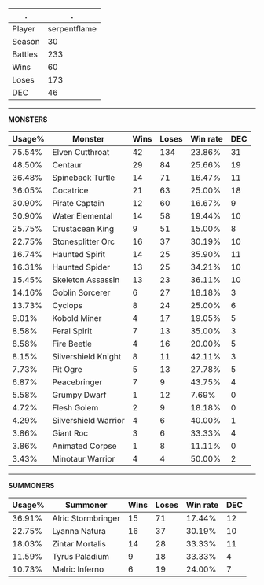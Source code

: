 .|.
|-|-
Player|serpentflame
Season|30
Battles|233
Wins|60
Loses|173
DEC|46

---
**MONSTERS**

Usage%|Monster|Wins|Loses|Win rate|DEC|
-|-|-|-|-|-|
75.54%|Elven Cutthroat|42|134|23.86%|31|
48.50%|Centaur|29|84|25.66%|19|
36.48%|Spineback Turtle|14|71|16.47%|11|
36.05%|Cocatrice|21|63|25.00%|18|
30.90%|Pirate Captain|12|60|16.67%|9|
30.90%|Water Elemental|14|58|19.44%|10|
25.75%|Crustacean King|9|51|15.00%|8|
22.75%|Stonesplitter Orc|16|37|30.19%|10|
16.74%|Haunted Spirit|14|25|35.90%|11|
16.31%|Haunted Spider|13|25|34.21%|10|
15.45%|Skeleton Assassin|13|23|36.11%|10|
14.16%|Goblin Sorcerer|6|27|18.18%|3|
13.73%|Cyclops|8|24|25.00%|6|
9.01%|Kobold Miner|4|17|19.05%|5|
8.58%|Feral Spirit|7|13|35.00%|3|
8.58%|Fire Beetle|4|16|20.00%|5|
8.15%|Silvershield Knight|8|11|42.11%|3|
7.73%|Pit Ogre|5|13|27.78%|5|
6.87%|Peacebringer|7|9|43.75%|4|
5.58%|Grumpy Dwarf|1|12|7.69%|0|
4.72%|Flesh Golem|2|9|18.18%|0|
4.29%|Silvershield Warrior|4|6|40.00%|1|
3.86%|Giant Roc|3|6|33.33%|4|
3.86%|Animated Corpse|1|8|11.11%|0|
3.43%|Minotaur Warrior|4|4|50.00%|2|

---
**SUMMONERS**

Usage%|Summoner|Wins|Loses|Win rate|DEC|
-|-|-|-|-|-|
36.91%|Alric Stormbringer|15|71|17.44%|12|
22.75%|Lyanna Natura|16|37|30.19%|10|
18.03%|Zintar Mortalis|14|28|33.33%|11|
11.59%|Tyrus Paladium|9|18|33.33%|4|
10.73%|Malric Inferno|6|19|24.00%|7|
